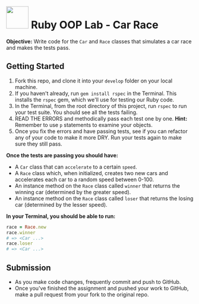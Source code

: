 # <img src="https://cloud.githubusercontent.com/assets/7833470/10899314/63829980-8188-11e5-8cdd-4ded5bcb6e36.png" height="60"> Ruby OOP Lab - Car Race

**Objective:** Write code for the `Car` and `Race` classes that simulates a car race and makes the tests pass.

## Getting Started

1. Fork this repo, and clone it into your `develop` folder on your local machine.
2. If you haven't already, run `gem install rspec` in the Terminal. This installs the `rspec` gem, which we'll use for testing our Ruby code.
3. In the Terminal, from the root directory of this project, run `rspec` to run your test suite. You should see all the tests failing.
4. READ THE ERRORS and methodically pass each test one by one. **Hint:** Remember to use `p` statements to examine your objects.
5. Once you fix the errors and have passing tests, see if you can refactor any of your code to make it more DRY. Run your tests again to make sure they still pass.

**Once the tests are passing you should have:**

* A `Car` class that can `accelerate` to a certain `speed`.
* A `Race` class which, when initialized, creates two new cars and accelerates each car to a random speed between 0-100.
* An instance method on the `Race` class called `winner` that returns the winning car (determined by the greater speed).
* An instance method on the `Race` class called `loser` that returns the losing car (determined by the lesser speed).

**In your Terminal, you should be able to run:**

```ruby
race = Race.new
race.winner
# => <Car ...>
race.loser
# => <Car ...>
```

## Submission

* As you make code changes, frequently commit and push to GitHub.
* Once you've finished the assignment and pushed your work to GitHub, make a pull request from your fork to the original repo.
